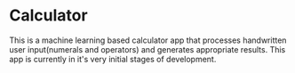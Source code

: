 # Calculator
This is a machine learning based calculator app that processes handwritten user input(numerals and operators) and generates appropriate results. This app is currently in it's very initial stages of development.
